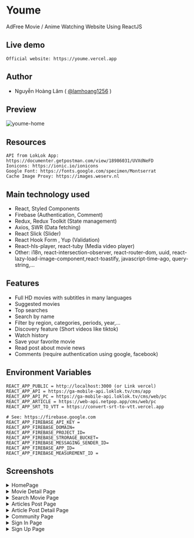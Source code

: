 
# Youme
AdFree Movie / Anime Watching Website Using ReactJS

## Live demo
```
Official website: https://youme.vercel.app
```

## Author
- Nguyễn Hoàng Lâm ( [@lamhoang1256](https://github.com/lamhoang1256) )

## Preview

![youme-home](https://user-images.githubusercontent.com/61537853/177246286-39c40ef4-8899-4c66-b951-08721a701437.png)

## Resources
```
API from LokLok App: https://documenter.getpostman.com/view/18986031/UVXdNeFD
Ionicons: https://ionic.io/ionicons
Google Font: https://fonts.google.com/specimen/Montserrat
Cache Image Proxy: https://images.weserv.nl
```
## Main technology used

- React, Styled Components
- Firebase (Authentication, Comment)
- Redux, Redux Toolkit (State management)
- Axios, SWR (Data fetching)
- React Slick (Slider)
- React Hook Form , Yup (Validation)
- React-hls-player, react-tuby (Media video player)
- Other: i18n, react-intersection-observer, react-router-dom, uuid, react-lazy-load-image-component,react-toastify, javascript-time-ago, query-string,...

## Features

- Full HD movies with subtitles in many languages
- Suggested movies
- Top searches
- Search by name
- Filter by region, categories, periods, year,...
- Discovery feature (Short videos like tiktok)
- Watch history
- Save your favorite movie
- Read post about movie news
- Comments (require authentication using google, facebook)

## Environment Variables

```
REACT_APP_PUBLIC = http://localhost:3000 (or Link vercel)
REACT_APP_API = https://ga-mobile-api.loklok.tv/cms/app
REACT_APP_API_PC = https://ga-mobile-api.loklok.tv/cms/web/pc
REACT_APP_ARTICLE = https://web-api.netpop.app/cms/web/pc
REACT_APP_SRT_TO_VTT = https://convert-srt-to-vtt.vercel.app

# See: https://firebase.google.com
REACT_APP_FIREBASE_API_KEY =
REACT_APP_FIREBASE_DOMAIN=
REACT_APP_FIREBASE_PROJECT_ID=
REACT_APP_FIREBASE_STRORAGE_BUCKET=
REACT_APP_FIREBASE_MESSAGING_SENDER_ID=
REACT_APP_FIREBASE_APP_ID=
REACT_APP_FIREBASE_MEASUREMENT_ID =
```

## Screenshots

<details>
 <summary>HomePage</summary>
 <p>
 
  ![youme-home](https://user-images.githubusercontent.com/61537853/177248267-46d6697e-9622-49ba-a332-1860585bef3b.png)

 </p>
</details>

<details>
 <summary>Movie Detail Page</summary>
 <p>
 
  ![youme-detail](https://user-images.githubusercontent.com/61537853/177248282-ce906dac-0599-4305-9917-062d219acea6.png)
  
</p>
</details>


<details>
 <summary>Search Movie Page</summary>
 <p>
  
  ![youme-search](https://user-images.githubusercontent.com/61537853/177248305-09a63b6a-0686-49d9-aec3-6b111431e69f.png)

</p>
</details>


<details>
 <summary>Articles Post Page</summary>
 <p>
  
  ![youme-articles](https://user-images.githubusercontent.com/61537853/177248319-0ddcca4c-f13f-4cdd-b29e-cfa942346b1c.png)
  
</p>
</details>

<details>
 <summary>Article Post Detail Page</summary>
 <p>
  
![youme-post](https://user-images.githubusercontent.com/61537853/177248377-0495e5d6-09c0-490b-b52f-d1eb80df24c0.png)
  
</p>
</details>

<details>
 <summary>Community Page</summary>
 <p>
  
![youme-community](https://user-images.githubusercontent.com/61537853/177248592-f8eb397e-e4fb-47e4-ae16-a24ee8ff8eaa.png)
  
</p>
</details>

<details>
 <summary>Sign In Page</summary>
 <p>
 
![youme-signin](https://user-images.githubusercontent.com/61537853/177248527-a4548c6f-ea4b-4f48-9ff9-61a30c3687f1.png)
  
 </p>
</details>

<details>
 
 <summary>Sign Up Page</summary>
 <p>
     
![youme-signup-option](https://user-images.githubusercontent.com/61537853/177248551-8529f752-89da-4ac4-a505-b157e32698f8.png)
![youme-signup](https://user-images.githubusercontent.com/61537853/177248544-5ff66ee9-83c8-4a4a-af2a-47b27615d5e1.png)

</p>
</details>
